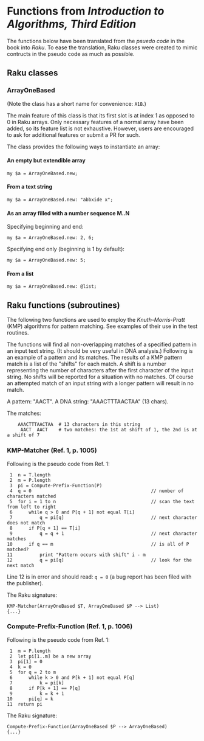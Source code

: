 Functions from *Introduction to Algorithms, Third Edition*
==========================================================

The functions below have been translated from the *psuedo code* in the book into *Raku*. To ease the translation, Raku classes were created to mimic contructs in the pseudo code as much as possible.

Raku classes
------------

### **ArrayOneBased**

(Note the class has a short name for convenience: `A1B`.)

The main feature of this class is that its first slot is at index 1 as opposed to 0 in Raku arrays. Only necessary features of a normal array have been added, so its feature list is not exhaustive. However, users are encouraged to ask for additional features or submit a PR for such.

The class provides the following ways to instantiate an array:

#### An empty but extendible array

    my $a = ArrayOneBased.new;

#### From a text string

    my $a = ArrayOneBased.new: "abbxide x";

#### As an array filled with a number sequence M..N

Specifying beginning and end:

    my $a = ArrayOneBased.new: 2, 6;

Specifying end only (beginning is 1 by default):

    my $a = ArrayOneBased.new: 5;

#### From a list

    my $a = ArrayOneBased.new: @list;

Raku functions (subroutines)
----------------------------

The following two functions are used to employ the *Knuth-Morris-Pratt* (KMP) algorithms for pattern matching. See examples of their use in the test routines.

The functions will find all non-overlapping matches of a specified pattern in an input text string. (It should be very useful in DNA analysis.) Following is an example of a pattern and its matches. The results of a KMP pattern match is a list of the "shifts" for each match. A shift is a number representing the number of characters after the first character of the input string. No shifts will be reported for a situation with no matches. Of course an attempted match of an input string with a longer pattern will result in no match.

A pattern: "AACT". A DNA string: "AAACTTTAACTAA" (13 chars).

The matches:

        AAACTTTAACTAA  # 13 characters in this string
         AACT  AACT    # two matches: the 1st at shift of 1, the 2nd is at a shift of 7

### **KMP-Matcher** (Ref. 1, p. 1005)

Following is the pseudo code from Ref. 1:

     1  n = T.length
     2  m = P.length
     3  pi = Compute-Prefix-Function(P)
     4  q = 0                                            // number of characters matched
     5  for i = 1 to n                                   // scan the text from left to right
     6      while q > 0 and P[q + 1] not equal T[i]
     7          q = pi[q]                                // next character does not match
     8      if P[q + 1] == T[i]
     9          q = q + 1                                // next character matches
    10      if q == m                                    // is all of P matched?
    11          print "Pattern occurs with shift" i - m
    12          q = pi[q]                                // look for the next match

Line 12 is in error and should read: `q = 0` (a bug report has been filed with the publisher).

The Raku signature:

    KMP-Matcher(ArrayOneBased $T, ArrayOneBased $P --> List)
    {...}

### **Compute-Prefix-Function** (Ref. 1, p. 1006)

Following is the pseudo code from Ref. 1:

     1  m = P.length
     2  let pi[1..m] be a new array
     3  pi[1] = 0
     4  k = 0
     5  for q = 2 to m
     6      while k > 0 and P[k + 1] not equal P[q]
     7          k = pi[k]
     8      if P[k + 1] == P[q]
     9          k = k + 1
    10      pi[q] = k
    11  return pi

The Raku signature:

    Compute-Prefix-Function(ArrayOneBased $P --> ArrayOneBased)
    {...}

